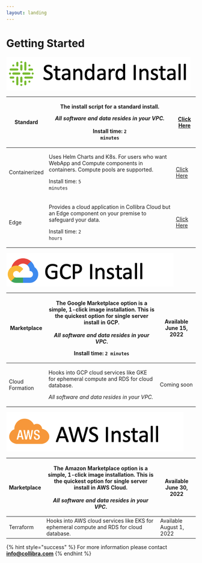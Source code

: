 ```yaml
---
layout: landing
---
```


# Getting Started

![](<.gitbook/assets/Screen Shot 2022-05-26 at 9.56.55 AM.png>)

| Standard      | <p>The install script for a standard install. </p><p></p><p><em>All software and data resides in your VPC.</em><br><em></em><br><em></em>Install time: <code>2 minutes</code></p>                | [Click Here](installation/standalone/standalone-install-script.md)        |
| ------------- | ------------------------------------------------------------------------------------------------------------------------------------------------------------------------------------------------ | ------------------------------------------------------------------------- |
| Containerized | <p>Uses Helm Charts and K8s. For users who want WebApp and Compute components in containers. Compute pools are supported.</p><p><strong></strong></p><p>Install time: <code>5 minutes</code></p> | [Click Here](installation/cloud-native-owldq/preparing-for-deployment.md) |
| Edge          | <p>Provides a cloud application in Collibra Cloud but an Edge component on your premise to safeguard your data. </p><p><strong></strong></p><p>Install time: <code>2 hours</code></p>            | [Click Here](installation/cloud.md)                                       |

![](<.gitbook/assets/Screen Shot 2022-05-26 at 10.02.36 AM.png>)

| Marketplace     | <p>The Google Marketplace option is a simple, 1-click image installation. This is the quickest option for single server install in GCP.<br><br><em>All software and data resides in your VPC</em>. </p><p></p><p>Install time: <code>2 minutes</code> </p> | Available June 15, 2022 |
| --------------- | ---------------------------------------------------------------------------------------------------------------------------------------------------------------------------------------------------------------------------------------------------------- | ----------------------- |
| Cloud Formation | <p>Hooks into GCP cloud services like GKE for ephemeral compute and RDS for cloud database.</p><p></p><p><em>All software and data resides in your VPC.</em></p>                                                                                           | Coming soon             |

![](<.gitbook/assets/Screen Shot 2022-05-26 at 10.06.32 AM.png>)

| Marketplace | <p>The Amazon Marketplace option is a simple, 1-click image installation. This is the quickest option for single server install in AWS Cloud.<br><br><em>All software and data resides in your VPC</em>.</p> | Available June 30, 2022  |
| ----------- | ------------------------------------------------------------------------------------------------------------------------------------------------------------------------------------------------------------ | ------------------------ |
| Terraform   | Hooks into AWS cloud services like EKS for ephemeral compute and RDS for cloud database.                                                                                                                     | Available August 1, 2022 |





{% hint style="success" %}
For more information please contact **info@collibra.com**
{% endhint %}
